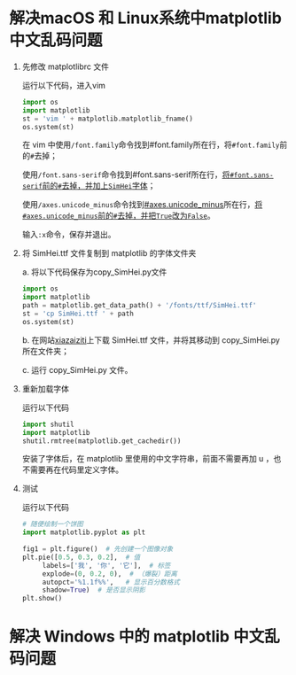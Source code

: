 # 解决macOS 和 Linux系统中matplotlib 中文乱码问题

1. 先修改 matplotlibrc 文件

   运行以下代码，进入vim   
   ```python
   import os
   import matplotlib
   st = 'vim ' + matplotlib.matplotlib_fname()
   os.system(st)
   ```
   
   在 vim 中使用`/font.family`命令找到#font.family所在行，将`#font.family`前的`#`去掉；

   使用`/font.sans-serif`命令找到#font.sans-serif所在行，[将`#font.sans-serif`前的`#`去掉，并加上`SimHei`字体](https://cdn.jsdelivr.net/gh/hustquick/figures@master/uPic/R8dkS7.png)；

   使用`/axes.unicode_minus`命令找到[#axes.unicode_minus](https://cdn.jsdelivr.net/gh/hustquick/figures@master/uPic/4wvvQf.png)所在行，[将`#axes.unicode_minus`前的`#`去掉，并把`True`改为`False`](https://cdn.jsdelivr.net/gh/hustquick/figures@master/uPic/ndCghW.png)。

   输入`:x`命令，保存并退出。

2. 将 SimHei.ttf 文件复制到 matplotlib 的字体文件夹

   a. 将以下代码保存为copy_SimHei.py文件
   
   ```python
   import os
   import matplotlib
   path = matplotlib.get_data_path() + '/fonts/ttf/SimHei.ttf'
   st = 'cp SimHei.ttf ' + path
   os.system(st)
   ```
 
    b. 在网站[xiazaiziti](http://www.xiazaiziti.com/210356.html)上下载 SimHei.ttf 文件，并将其移动到 copy_SimHei.py 所在文件夹；
      
    c. 运行 copy_SimHei.py 文件。
   
3. 重新加载字体

   运行以下代码
   
   ```python
   import shutil
   import matplotlib
   shutil.rmtree(matplotlib.get_cachedir())  
   ```
   安装了字体后，在 matplotlib 里使用的中文字符串，前面不需要再加 u ，也不需要再在代码里定义字体。​   

4. 测试

   运行以下代码

   ```python
   # 随便绘制一个饼图
   import matplotlib.pyplot as plt
 
   fig1 = plt.figure()  # 先创建一个图像对象
   plt.pie([0.5, 0.3, 0.2],  # 值
        labels=['我', '你', '它'],  # 标签
        explode=(0, 0.2, 0),  # （爆裂）距离
        autopct='%1.1f%%',   # 显示百分数格式
        shadow=True)  # 是否显示阴影
   plt.show()
   ```

# 解决 Windows 中的 matplotlib 中文乱码问题

